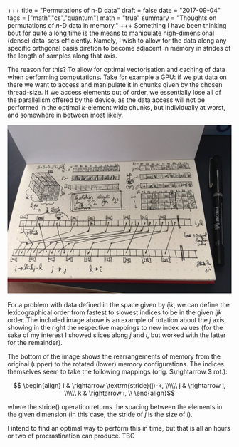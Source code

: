 +++
title = "Permutations of n-D data"
draft = false
date = "2017-09-04"
tags = ["math","cs","quantum"]
math = "true"
summary = "Thoughts on permutations of $n$-D data in memory."
+++
Something I have been thinking bout for quite a long time is the means to manipulate high-dimensional (dense) data-sets efficiently. Namely, I wish to allow for the data along any specific orthgonal basis diretion to become adjacent in memory in strides of the length of samples along that axis.

The reason for this? To allow for optimal vectorisation and caching of data when performing computations. Take for example a GPU: if we put data on there we want to access and manipulate it in chunks given by the chosen thread-size. If we access elements out of order, we essentially lose all of the parallelism offered by the device, as the data access will not be performed in the optimal $k$-element wide chunks, but individually at worst, and somewhere in between most likely.

![alt text](/img/ndData.jpg "A sample layout permutation")

For a problem with data defined in the space given by $ijk$, we can define the lexicographical order from fastest to slowest indices to be in the given $ijk$ order. The included image above is an example of rotation about the $j$ axis, showing in the right the respective mappings to new index values (for the sake of my interest I showed slices along $j$ and $i$, but worked with the latter for the remainder). 

The bottom of the image shows the rearrangements of memory from the original (upper) to the rotated (lower) memory configurations. The indices themselves seem to take the following mappings (orig. $\rightarrow $ rot.):

$$ \begin{align}
i & \rightarrow \textrm{stride}(j)-k, \\\\\\
j & \rightarrow j, \\\\\\
k & \rightarrow i, \\ 
\end{align}$$

where the stride() operation returns the spacing between the elements in the given dimension (in this case, the stride of $j$ is the size of $i$).

I intend to find an optimal way to perform this in time, but that is all an hours or two of procrastination can produce. TBC